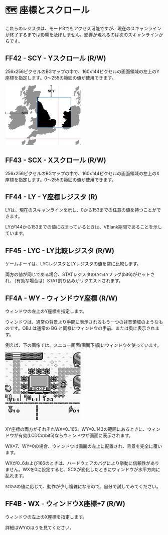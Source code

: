 # 🗺 座標とスクロール

これらのレジスタは、モード3でもアクセス可能ですが、現在のスキャンラインが終了するまでは影響を及ぼしません。影響が現れるのは次のスキャンラインからです。

## FF42 - SCY - Yスクロール (R/W)

256x256ピクセルのBGマップの中で、160x144ピクセルの画面領域の左上のY座標を指定します。0〜255の範囲の値が使用できます。

<img src="../../images/scroll.jpg" alt="scroll" width="240" />

## FF43 - SCX - Xスクロール (R/W)

256x256ピクセルのBGマップの中で、160x144ピクセルの画面領域の左上のX座標を指定します。0〜255の範囲の値が使用できます。

## FF44 - LY - Y座標レジスタ (R)

LYは、現在のスキャンラインを示し、0から153までの任意の値を持つことができます。

LYが144から153までの値に収まっているときは、VBlank期間であることを示しています。

## FF45 - LYC - LY比較レジスタ (R/W)

ゲームボーイは、LYCレジスタとLYレジスタの値を常に比較します。

両方の値が同じである場合、STATレジスタの`LYC=LY`フラグ(bit6)がセットされ、（有効な場合は）STAT割り込みがリクエストされます。

## FF4A - WY - ウィンドウY座標 (R/W)

ウィンドウの左上のY座標を指定します。

ウィンドウは、通常の背景より手間に表示されるもう一つの背景領域のようなものです。OBJ は通常の BG と同様にウィンドウの手前、または奥に表示されます。

例えば、下の画像では、メニュー画面(画面下部)にウィンドウを使っています。

<img src="../../images/window.png" alt="window" title="https://wentwayup.tamaliver.jp/e448453.html より引用" width="240" />

XY座標の両方がそれぞれWX=0..166、WY=0..143の範囲にあるときに、ウィンドウが有効(LCDCのbit5)ならウィンドウが画面に表示されます。

WX=7、WY=0の場合、ウィンドウは画面の左上に配置され、背景を完全に覆います。

WXが0..6および166のときは、ハードウェアのバグにより挙動に信頼性がありません。WXを0に設定すると、SCXが変化したときにウィンドウが水平方向に乱れます。

`SCX%8`の値に応じて、動作が少し複雑になるので、自分で試してみてください。

## FF4B - WX - ウィンドウX座標+7 (R/W)

ウィンドウの左上のX座標を指定します。

詳細はWYのほうを見てください。


